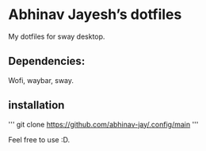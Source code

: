 # Abhinav Jayesh’s dotfiles

My dotfiles for sway desktop. 
## Dependencies:
Wofi,
waybar,
sway.
## installation

''' git clone https://github.com/abhinav-jay/.config/main '''


Feel free to use :D.
